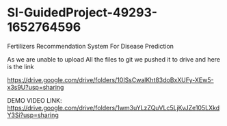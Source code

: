 # SI-GuidedProject-49293-1652764596
Fertilizers Recommendation System For Disease Prediction

As we are unable to upload All the files to git we pushed it to drive and here is the link

https://drive.google.com/drive/folders/10ISsCwalKht83doBxXUFy-XEw5-x3s9U?usp=sharing

DEMO VIDEO LINK: https://drive.google.com/drive/folders/1wm3uYLzZQuVLc5LjKvJZe105LXkdY3Si?usp=sharing
